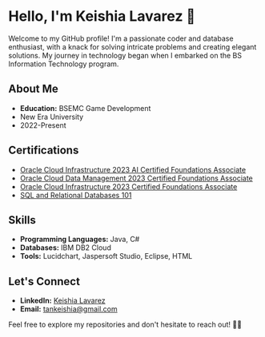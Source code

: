 # Hello, I'm Keishia Lavarez 👋

Welcome to my GitHub profile! I'm a passionate coder and database enthusiast, with a knack for solving intricate problems and creating elegant solutions. My journey in technology began when I embarked on the BS Information Technology program.

## About Me

-  **Education:** BSEMC Game Development
-  New Era University
-  2022-Present

## Certifications

-  [Oracle Cloud Infrastructure 2023 AI Certified Foundations Associate](https://catalog-education.oracle.com/pls/certview/sharebadgeid=D71386FE6464BA69D0B83DD89DE51FCFED4C7E8A0165339060FB567C06748928&fbclid=IwAR0TsHIaD0CtGBl6QMfvEvMA0kYD6Ge0jhrHVNLeIVCMSwCTp92KEfpdwrQ)
-  [Oracle Cloud Data Management 2023 Certified Foundations Associate](https://catalog-education.oracle.com/pls/certview/sharebadge?id=73D977F1D0EE3D0CDE438F624F3580C849994A722FA4182E2706553F0B50D8F0&fbclid=IwAR23tUKywJNUmPu5gj45bPUpsJCZtZml6TMPk09O2iuRGVRSGfT34lgtUD4)
-  [Oracle Cloud Infrastructure 2023 Certified Foundations Associate](https://catalog-education.oracle.com/pls/certview/sharebadge?id=0FBBFA23A57CCEC1687F2684DE8F2A12F4154C168B89570747C56D9BE1B73F4D&fbclid=IwAR0siLzB3SqazYjG6jISCwKSYt3B-sGhaVPweNNUPkak7eVRvPZMQ0eraRg)
-  [SQL and Relational Databases 101](https://courses.cognitiveclass.ai/certificates/209ae01735d74be3bc66ba7c8544018f)

## Skills

- **Programming Languages:** Java, C#
- **Databases:** IBM DB2 Cloud
- **Tools:** Lucidchart, Jaspersoft Studio, Eclipse, HTML

## Let's Connect

- **LinkedIn:** [Keishia Lavarez](LinkedIn_Profile_Link)
- **Email:** tankeishia@gmail.com

Feel free to explore my repositories and don't hesitate to reach out! 👨‍💻
